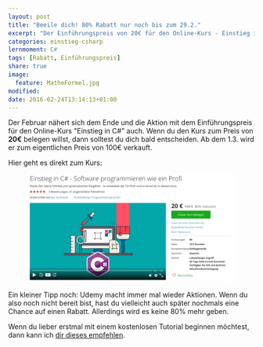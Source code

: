 ```yaml
---
layout: post
title: "Beeile dich! 80% Rabatt nur noch bis zum 29.2."
excerpt: "Der Einführungspreis von 20€ für den Online-Kurs - Einstieg in C# - ist nur noch bis zum 29.2. gültig"
categories: einstieg-csharp
lernmoment: C#
tags: [Rabatt, Einführungspreis]
share: true
image:
  feature: MatheFormel.jpg
modified:
date: 2016-02-24T13:14:13+01:00
---
```


Der Februar nähert sich dem Ende und die Aktion mit dem Einführungspreis für den Online-Kurs "Einstieg in C#" auch. Wenn du den Kurs zum Preis von **20€** belegen willst, dann solltest du dich bald entscheiden. Ab dem 1.3. wird er zum eigentlichen Preis von 100€ verkauft.

Hier geht es direkt zum Kurs:
<figure>
	<a href="https://www.udemy.com/einstieg-in-csharp-software-programmieren-wie-ein-profi/?couponCode=UCsK_EinSta" target="_blank"><img src="/images/UCsK_LandingPage_Rabatt_Gross.png" alt="image"></a>
</figure>

Ein kleiner Tipp noch: Udemy macht immer mal wieder Aktionen. Wenn du also noch nicht bereit bist, hast du vielleicht auch später nochmals eine Chance auf einen Rabatt. Allerdings wird es keine 80% mehr geben.

Wenn du lieber erstmal mit einem kostenlosen Tutorial beginnen möchtest, dann kann ich [dir dieses empfehlen](/einstieg-csharp/noch-unentschlossen/).
